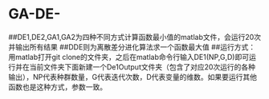 # GA-DE-
##DE1,DE2,GA1,GA2为四种不同方式计算函数最小值的matlab文件，会运行20次并输出所有结果
##DDE则为离散差分进化算法求一个函数最大值
##运行方式：用matlab打开git clone的文件夹，之后在matlab命令行输入DE1(NP,G,D)即可运行并在当前文件夹下面新建一个De1Output文件夹（包含了对应20次运行的各种输出），NP代表种群数量，G代表迭代次数，D代表变量的维数。如果要运行其他函数也是这种方式，参数一致。

